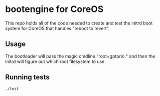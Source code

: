 # bootengine for CoreOS

This repo holds all of the code needed to create and test the initrd boot
system for CoreOS that handles "reboot to revert".

## Usage

The bootloader will pass the magic cmdline "root=gptprio:" and then the initrd
will figure out which root filesystem to use.

## Running tests

```
./test
```
